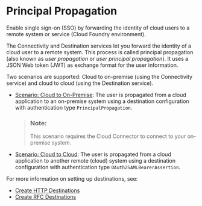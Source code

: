<!-- loioe2cbb48def4342048362039cc157b12e -->

# Principal Propagation

Enable single sign-on \(SSO\) by forwarding the identity of cloud users to a remote system or service \(Cloud Foundry environment\).

The Connectivity and Destination services let you forward the identity of a cloud user to a remote system. This process is called principal propagation \(also known as *user propagation* or *user principal propagation*\). It uses a JSON Web token \(JWT\) as exchange format for the user information.

Two scenarios are supported: Cloud to on-premise \(using the Connectivity service\) and cloud to cloud \(using the Destination service\).

-   [Scenario: Cloud to On-Premise](scenario-cloud-to-on-premise-70b8ef3.md): The user is propagated from a cloud application to an on-premise system using a destination configuration with authentication type `PrincipalPropagation`.

    > ### Note:  
    > This scenario requires the Cloud Connector to connect to your on-premise system.


-   [Scenario: Cloud to Cloud](scenario-cloud-to-cloud-65b11d4.md): The user is propagated from a cloud application to another remote \(cloud\) system using a destination configuration with authentication type `OAuth2SAMLBearerAssertion`.

For more information on setting up destinations, see:

-   [Create HTTP Destinations](create-http-destinations-783fa1c.md)
-   [Create RFC Destinations](create-rfc-destinations-9b3cc68.md)

